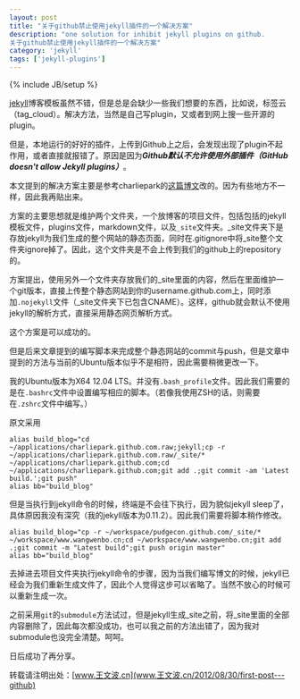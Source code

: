 ```yaml
---
layout: post
title: "关于github禁止使用jekyll插件的一个解决方案"
description: "one solution for inhibit jekyll plugins on github.
关于github禁止使用jekyll插件的一个解决方案"
category: 'jekyll'
tags: ['jekyll-plugins']
---
```

{% include JB/setup %}

[jekyll](http://jekyllbootstrap.com/)博客模板虽然不错，但是总是会缺少一些我们想要的东西，比如说，标签云（tag_cloud）。解决方法，当然是自己写plugin，又或者到网上搜一些开源的plugin。

但是，本地运行的好好的插件，上传到Github上之后，会发现出现了plugin不起作用，或者直接就报错了。原因是因为***Github默认不允许使用外部插件（GitHub doesn't allow Jekyll plugins）***。

本文提到的解决方案主要是参考charliepark的[这篇博文](http://charliepark.org/jekyll-with-plugins/)改的。因为有些地方不一样，因此我再贴出来。

方案的主要思想就是维护两个文件夹，一个放博客的项目文件，包括包括的jekyll模板文件，plugins文件，markdown文件，以及`_site`文件夹。_site文件夹下是存放jekyll为我们生成的整个网站的静态页面，同时在.gitignore中将_site整个文件夹ignore掉了。因此，这个文件夹是不会上传到我们的github上的repository的。

方案提出，使用另外一个文件夹存放我们的_site里面的内容，然后在里面维护一个git版本，直接上传整个静态网站到你的username.github.com上，同时添加`.nojekyll`文件（_site文件夹下已包含CNAME）。这样，github就会默认不使用jekyll的解析方式，直接采用静态网页解析方式。

这个方案是可以成功的。

但是后来文章提到的编写脚本来完成整个静态网站的commit与push，但是文章中提到的方法与当前的Ubuntu版本似乎不是相符，因此需要稍微更改一下。

我的Ubuntu版本为X64 12.04
LTS。并没有`.bash_profile`文件。因此我们需要的是在`.bashrc`文件中设置编写相应的脚本。（若像我使用ZSH的话，则需要在`.zshrc`文件中编写。）

原文采用

    alias build_blog="cd ~/applications/charliepark.github.com.raw;jekyll;cp -r ~/applications/charliepark.github.com.raw/_site/* ~/applications/charliepark.github.com;cd ~/applications/charliepark.github.com;git add .;git commit -am 'Latest build.';git push"
    alias bb="build_blog"

但是当执行到jekyll命令的时候，终端是不会往下执行，因为貌似jekyll
sleep了，具体原因我没有深究（我的jekyll版本为0.11.2）。因此我们需要将脚本稍作修改。

    alias build_blog="cp -r ~/workspace/pudgecon.github.com/_site/* ~/workspace/www.wangwenbo.cn;cd ~/workspace/www.wangwenbo.cn;git add .;git commit -m "Latest build";git push origin master"
    alias bb="build_blog"

去掉进去项目文件夹执行jekyll命令的步骤，因为当我们编写博文的时候，jekyll已经会为我们重新生成文件了，因此个人觉得这步可以省略了。当然不放心的时候可以重新生成一次。

之前采用`git`的`submodule`方法试过，但是jekyll生成_site之前，将_site里面的全部内容删除了，因此每次都没成功，也可以我之前的方法出错了，因为我对submodule也没完全清楚。呵呵。

日后成功了再分享。



转载请注明出处：[www.王文波.cn](www.王文波.cn/2012/08/30/first-post---github)
